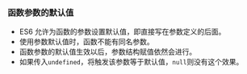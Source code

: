 ### 函数参数的默认值

- ES6 允许为函数的参数设置默认值，即直接写在参数定义的后面。
- 使用参数默认值时，函数不能有同名参数。
- 函数参数的默认值生效以后，参数结构赋值依然会进行。
- 如果传入`undefined`，将触发该参数等于默认值，`null`则没有这个效果。